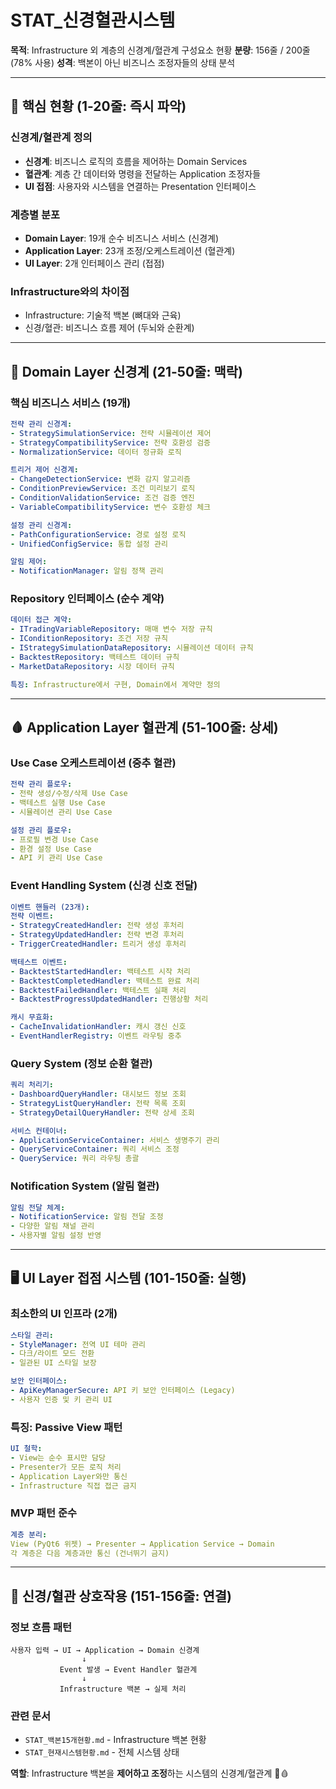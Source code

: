 # STAT_신경혈관시스템

**목적**: Infrastructure 외 계층의 신경계/혈관계 구성요소 현황
**분량**: 156줄 / 200줄 (78% 사용)
**성격**: 백본이 아닌 비즈니스 조정자들의 상태 분석

---

## 🎯 **핵심 현황 (1-20줄: 즉시 파악)**

### **신경계/혈관계 정의**
- **신경계**: 비즈니스 로직의 흐름을 제어하는 Domain Services
- **혈관계**: 계층 간 데이터와 명령을 전달하는 Application 조정자들
- **UI 접점**: 사용자와 시스템을 연결하는 Presentation 인터페이스

### **계층별 분포**
- **Domain Layer**: 19개 순수 비즈니스 서비스 (신경계)
- **Application Layer**: 23개 조정/오케스트레이션 (혈관계)
- **UI Layer**: 2개 인터페이스 관리 (접점)

### **Infrastructure와의 차이점**
- Infrastructure: 기술적 백본 (뼈대와 근육)
- 신경/혈관: 비즈니스 흐름 제어 (두뇌와 순환계)

---

## 🧠 **Domain Layer 신경계 (21-50줄: 맥락)**

### **핵심 비즈니스 서비스 (19개)**
```yaml
전략 관리 신경계:
- StrategySimulationService: 전략 시뮬레이션 제어
- StrategyCompatibilityService: 전략 호환성 검증
- NormalizationService: 데이터 정규화 로직

트리거 제어 신경계:
- ChangeDetectionService: 변화 감지 알고리즘
- ConditionPreviewService: 조건 미리보기 로직
- ConditionValidationService: 조건 검증 엔진
- VariableCompatibilityService: 변수 호환성 체크

설정 관리 신경계:
- PathConfigurationService: 경로 설정 로직
- UnifiedConfigService: 통합 설정 관리

알림 제어:
- NotificationManager: 알림 정책 관리
```

### **Repository 인터페이스 (순수 계약)**
```yaml
데이터 접근 계약:
- ITradingVariableRepository: 매매 변수 저장 규칙
- IConditionRepository: 조건 저장 규칙
- IStrategySimulationDataRepository: 시뮬레이션 데이터 규칙
- BacktestRepository: 백테스트 데이터 규칙
- MarketDataRepository: 시장 데이터 규칙

특징: Infrastructure에서 구현, Domain에서 계약만 정의
```

---

## 🩸 **Application Layer 혈관계 (51-100줄: 상세)**

### **Use Case 오케스트레이션 (중추 혈관)**
```yaml
전략 관리 플로우:
- 전략 생성/수정/삭제 Use Case
- 백테스트 실행 Use Case
- 시뮬레이션 관리 Use Case

설정 관리 플로우:
- 프로필 변경 Use Case
- 환경 설정 Use Case
- API 키 관리 Use Case
```

### **Event Handling System (신경 신호 전달)**
```yaml
이벤트 핸들러 (23개):
전략 이벤트:
- StrategyCreatedHandler: 전략 생성 후처리
- StrategyUpdatedHandler: 전략 변경 후처리
- TriggerCreatedHandler: 트리거 생성 후처리

백테스트 이벤트:
- BacktestStartedHandler: 백테스트 시작 처리
- BacktestCompletedHandler: 백테스트 완료 처리
- BacktestFailedHandler: 백테스트 실패 처리
- BacktestProgressUpdatedHandler: 진행상황 처리

캐시 무효화:
- CacheInvalidationHandler: 캐시 갱신 신호
- EventHandlerRegistry: 이벤트 라우팅 중추
```

### **Query System (정보 순환 혈관)**
```yaml
쿼리 처리기:
- DashboardQueryHandler: 대시보드 정보 조회
- StrategyListQueryHandler: 전략 목록 조회
- StrategyDetailQueryHandler: 전략 상세 조회

서비스 컨테이너:
- ApplicationServiceContainer: 서비스 생명주기 관리
- QueryServiceContainer: 쿼리 서비스 조정
- QueryService: 쿼리 라우팅 총괄
```

### **Notification System (알림 혈관)**
```yaml
알림 전달 체계:
- NotificationService: 알림 전달 조정
- 다양한 알림 채널 관리
- 사용자별 알림 설정 반영
```

---

## 🖥️ **UI Layer 접점 시스템 (101-150줄: 실행)**

### **최소한의 UI 인프라 (2개)**
```yaml
스타일 관리:
- StyleManager: 전역 UI 테마 관리
- 다크/라이트 모드 전환
- 일관된 UI 스타일 보장

보안 인터페이스:
- ApiKeyManagerSecure: API 키 보안 인터페이스 (Legacy)
- 사용자 인증 및 키 관리 UI
```

### **특징: Passive View 패턴**
```yaml
UI 철학:
- View는 순수 표시만 담당
- Presenter가 모든 로직 처리
- Application Layer와만 통신
- Infrastructure 직접 접근 금지
```

### **MVP 패턴 준수**
```yaml
계층 분리:
View (PyQt6 위젯) → Presenter → Application Service → Domain
각 계층은 다음 계층과만 통신 (건너뛰기 금지)
```

---

## 🔄 **신경/혈관 상호작용 (151-156줄: 연결)**

### **정보 흐름 패턴**
```
사용자 입력 → UI → Application → Domain 신경계
                ↓
           Event 발생 → Event Handler 혈관계
                ↓
           Infrastructure 백본 → 실제 처리
```

### **관련 문서**
- `STAT_백본15개현황.md` - Infrastructure 백본 현황
- `STAT_현재시스템현황.md` - 전체 시스템 상태

**역할**: Infrastructure 백본을 **제어하고 조정**하는 시스템의 신경계/혈관계 🧠🩸
